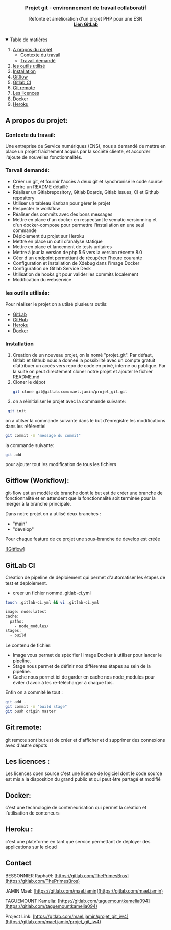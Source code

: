 <p align="center">
  <h3 align="center">Projet git - environnement de travail collaboratif</h3>

  <p align="center">
    Refonte et amélioration d'un projet PHP pour une ESN
    <br />
    <a href="https://gitlab.com/mael.jamin/projet_git_iw4"><strong>Lien GitLab  </strong></a>
    <br />
    <br />
    

  </p>
</p>



<details open="open">
  <summary>Table de matières  </summary>
  <ol>
    <li>
      <a href="#about-the-project">A propos du projet</a>
      <ul>
        <li><a href="#Contexte du travail">Contexte du travail</a></li>
      </ul>
      <ul>
        <li><a href="#Tarvail demandé">Travail demandé</a></li>
      </ul>
    </li>
    <li> <a href="#les outils utilisé">les outils utilisé </a></li>
    <li> <a href="#Installation">Installation </a></li>
    <li><a href="#Gitflow">Gitflow</a></li>
    <li><a href="#Gitlab CI">Gitlab CI</a></li>
    <li><a href="#Git remote">Git remote</a></li>
    <li><a href="#Les licences">Les licences</a></li>
    <li><a href="#Docker">Docker</a></li>
    <li><a href="#Php Apache">Heroku</a></li>
        
   
  </ol>
</details>



## A propos du projet:
### Contexte du travail: 


 Une entreprise de Service numériques (ENS), nous a demandé de mettre en place un projet fraîchement acquis par la société cliente, et accorder l'ajoute 
 de nouvelles fonctionnalités.   

### Tarvail demandé:
* Créer un git, et fournir l'accès à deux git et synchronisé le code source
* Écrire un README détaillé 
* Réaliser un Gitlabrepository, Gitlab Boards, Gitlab Issues, CI et Github repository 
* Utiliser un tableau Kanban pour gérer le projet
* Respecter le workflow
* Réaliser des commits avec des bons messages
* Mettre en place d'un docker en respectant le sematic versionning et d'un docker-compose pour permettre l'installation en une seul commande 
* Déploiement du projet sur Heroku 
* Mettre en place un outil d'analyse statique 
* Mettre en place et lancement de tests unitaires 
* Mettre à jour la version de php 5.6 vers la version récente 8.0
* Céer d'un endpoint permettant de récupérer l'heure courante 
* Configuration et installation de Xdebug dans l'image Docker 
* Configuration de Gitlab Service Desk
* Utilisation de hooks git pour valider les commits localement 
* Modification du webservice 


### les outils utilisés: 
Pour réaliser le projet on a utilsé plusieurs outils: 

* [GitLab](/https://gitlab.com)
* [GitHub](https://github.com)
* [Heroku](https://www.heroku.com)
* [Docker](https://www.docker.com/)



<!-- Installation-->
### Installation

1. Creation de un nouveau projet, on la nomé "projet_git". Par défaut, Gitlab et Github nous a donneé la possibilité avec un compte gratuit d’attribuer un accès vers repo de code en privé, interne ou publique.
Par la suite on peut directement cloner notre projet et ajouter le fichier README.md
2. Cloner le dépot 
   ```sh
   git clone git@gitlab.com:mael.jamin/projet_git.git
   ```
 3.  on a réinitialiser le projet avec la commande suivante: 
 ```sh 
  git init
  ```

on a utilser la commande suivante dans le but d'enregistre les modifications dans les référentiel 
   ```sh 
  git commit -m "message du commit"
  ```

la commande suivante: 
  ```sh 
  git add
  ```
  pour ajouter tout les modification de tous les fichiers

## Gitflow (Workflow): 
git-flow est un modèle de branche dont le but est de créer une branche de fonctionnalité et en attendent que la fonctionnalité soit terminée pour la merger à la branche principale.

Dans notre projet on a utilisé deux branches : 
 - "main" 
 - "develop" 
 
Pour chaque feature de ce projet une sous-branche de develop est créée
 
 [![Gitflow]](https://ibb.co/vVthvmw)

 

<!-- GitLab CI -->
## GitLab CI
Creation de pipeline de déploiement qui permet d'automatiser les étapes de test et deploiement.
- creer un fichier nommé .gitlab-ci.yml
 ```sh
 touch .gitlab-ci.yml && vi .gitlab-ci.yml
```

```sh
image: node:latest
cache:
  paths:
    - node_modules/
stages:
  - build
```

Le contenu de fichier: 

* Image vous permet de spécifier l image Docker à utiliser pour lancer le pipeline.
* Stage nous permet de définir nos différentes étapes au sein de la pipeline.
* Cache nous permet ici de garder en cache nos node_modules pour éviter d avoir à les re-télécharger à chaque fois.

Enfin on a commité le tout :
```sh
git add .
git commit -m "build stage"
git push origin master
```



## Git remote: 
git remote sont but est de créer et d'afficher et d supprimer des connexions avec d'autre dépots

## Les licences : 
Les licences open source c'est une licence de logiciel dont le code source est mis a la disposition du grand public et qui peut être partagé et modifié


## Docker: 
c'est une technologie de conteneurisation qui permet la création et l'utilisation de conteneurs

## Heroku : 
c'est une plateforme en tant que service permettant de déployer des applications sur le cloud 





<!-- CONTACT -->
## Contact
BESSONNIER  Raphaël: [https://gitlab.com/ThePrimesBros](https://gitlab.com/ThePrimesBros)

JAMIN Mael: [https://gitlab.com/mael.jamin](https://gitlab.com/mael.jamin)

TAGUEMOUNT Kamelia: [https://gitlab.com/taguemountkamelia094](https://gitlab.com/taguemountkamelia094)

Project Link: [https://gitlab.com/mael.jamin/projet_git_iw4](https://gitlab.com/mael.jamin/projet_git_iw4)
